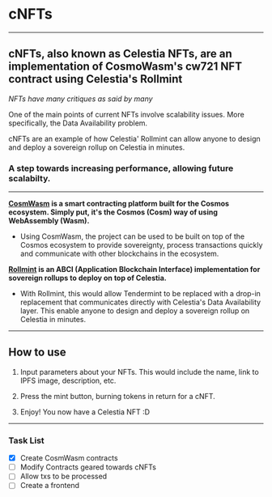 # cNFTs
---
cNFTs, also known as Celestia NFTs, are an implementation of CosmoWasm's cw721 NFT contract using Celestia's Rollmint
---
*NFTs have many critiques as said by many*

One of the main points of current NFTs involve scalability issues. 
More specifically, the Data Availability problem.

cNFTs are an example of how Celestia' Rollmint can allow anyone to design and deploy a sovereign rollup on Celestia in minutes.

### A step towards increasing performance, allowing future scalabilty.
---
**[CosmWasm](https://docs.cosmwasm.com/docs/1.0/#:~:text=What%20is%20CosmWasm%3F,plug%20into%20the%20Cosmos%20SDK.) is a smart contracting platform built for the Cosmos ecosystem. Simply put, it's the Cosmos (Cosm) way of using WebAssembly (Wasm).**

- Using CosmWasm, the project can be used to be built on top of the Cosmos ecosystem to provide sovereignty, process transactions quickly and communicate with other blockchains in the ecosystem.


**[Rollmint](https://docs.celestia.org/developers/rollmint/) is an ABCI (Application Blockchain Interface) implementation for sovereign rollups to deploy on top of Celestia.**

- With Rollmint, this would allow Tendermint to be replaced with a drop-in replacement that communicates directly with Celestia's Data Availability layer. This enable anyone to design and deploy a sovereign rollup on Celestia in minutes.
--- 
## How to use

1. Input parameters about your NFTs. This would include the name, link to IPFS image, description, etc.

2. Press the mint button, burning tokens in return for a cNFT.

3. Enjoy! You now have a Celestia NFT :D
---
### Task List

- [x] Create CosmWasm contracts
- [ ] Modify Contracts geared towards cNFTs
- [ ] Allow txs to be processed 
- [ ] Create a frontend

